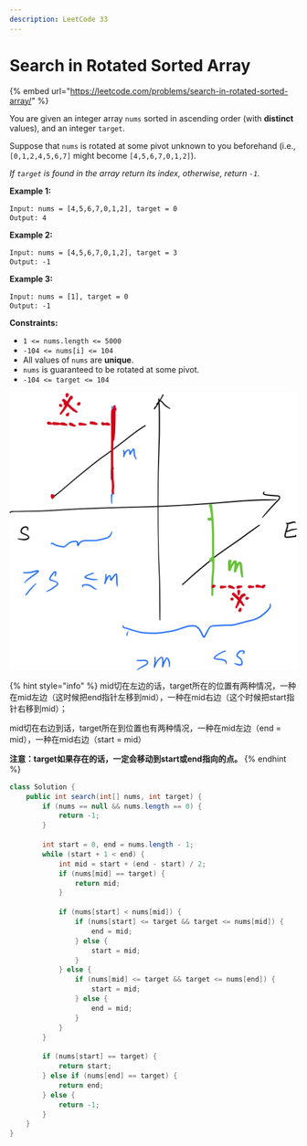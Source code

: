 ```yaml
---
description: LeetCode 33
---
```


# Search in Rotated Sorted Array

{% embed url="https://leetcode.com/problems/search-in-rotated-sorted-array/" %}

You are given an integer array `nums` sorted in ascending order (with **distinct** values), and an integer `target`.

Suppose that `nums` is rotated at some pivot unknown to you beforehand (i.e., `[0,1,2,4,5,6,7]` might become `[4,5,6,7,0,1,2]`).

_If `target` is found in the array return its index, otherwise, return `-1`._

**Example 1:**

```
Input: nums = [4,5,6,7,0,1,2], target = 0
Output: 4
```

**Example 2:**

```
Input: nums = [4,5,6,7,0,1,2], target = 3
Output: -1
```

**Example 3:**

```
Input: nums = [1], target = 0
Output: -1
```

**Constraints:**

* `1 <= nums.length <= 5000`
* `-104 <= nums[i] <= 104`
* All values of `nums` are **unique**.
* `nums` is guaranteed to be rotated at some pivot.
* `-104 <= target <= 104`

![](<../.gitbook/assets/image (8).png>)

{% hint style="info" %}
mid切在左边的话，target所在的位置有两种情况，一种在mid左边（这时候把end指针左移到mid），一种在mid右边（这个时候把start指针右移到mid）；

mid切在右边到话，target所在到位置也有两种情况，一种在mid左边（end = mid），一种在mid右边（start = mid）

**注意：target如果存在的话，一定会移动到start或end指向的点。**
{% endhint %}

```java
class Solution {
    public int search(int[] nums, int target) {
        if (nums == null && nums.length == 0) {
            return -1;
        }
        
        int start = 0, end = nums.length - 1;
        while (start + 1 < end) {
            int mid = start + (end - start) / 2;
            if (nums[mid] == target) {
                return mid;
            }
            
            if (nums[start] < nums[mid]) {
                if (nums[start] <= target && target <= nums[mid]) {
                    end = mid;
                } else {
                    start = mid;
                }
            } else {
                if (nums[mid] <= target && target <= nums[end]) {
                    start = mid;
                } else {
                    end = mid;
                }
            }
        }
        
        if (nums[start] == target) {
            return start;
        } else if (nums[end] == target) {
            return end;
        } else {
            return -1;
        }
    }
}
```
